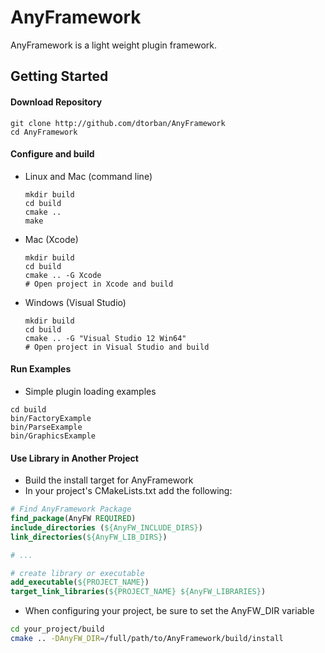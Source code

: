 # AnyFramework

AnyFramework is a light weight plugin framework.

## Getting Started

#### Download Repository

  ```
  git clone http://github.com/dtorban/AnyFramework
  cd AnyFramework
  ```
  
#### Configure and build

* Linux and Mac (command line)

    ```
    mkdir build
    cd build
    cmake ..
    make
    ```
    
* Mac (Xcode)

    ```
    mkdir build
    cd build
    cmake .. -G Xcode
    # Open project in Xcode and build
    ```
    
* Windows (Visual Studio)

    ```
    mkdir build
    cd build
    cmake .. -G "Visual Studio 12 Win64"
    # Open project in Visual Studio and build
    ```

#### Run Examples

* Simple plugin loading examples

```
cd build
bin/FactoryExample
bin/ParseExample
bin/GraphicsExample
```

#### Use Library in Another Project

* Build the install target for AnyFramework
* In your project's CMakeLists.txt add the following:

```cmake
# Find AnyFramework Package
find_package(AnyFW REQUIRED)
include_directories (${AnyFW_INCLUDE_DIRS})
link_directories(${AnyFW_LIB_DIRS})

# ...

# create library or executable
add_executable(${PROJECT_NAME})
target_link_libraries(${PROJECT_NAME} ${AnyFW_LIBRARIES})
```

* When configuring your project, be sure to set the AnyFW_DIR variable

```bash
cd your_project/build
cmake .. -DAnyFW_DIR=/full/path/to/AnyFramework/build/install
```
